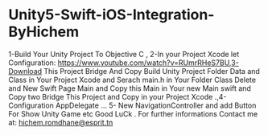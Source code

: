 # Unity5-Swift-iOS-Integration-ByHichem
1-Build Your Unity Project To Objective C , 2-In your Project Xcode let Configuration: https://www.youtube.com/watch?v=RUmrRHeS7BU,3-Download This Project Bridge And Copy Build Unity Project Folder Data and Class in Your Project Xcode and Serach main.h in Your Folder Class Delete and New Swift Page Main and Copy this Main in Your new Main swift and Copy two Bridge This Project and Copy in your Project Xcode .,4- Configuration AppDelegate ... 5- New NavigationController and add Button For Show Unity Game etc Good LuCk . For further informations Contact me at: hichem.romdhane@esprit.tn 

